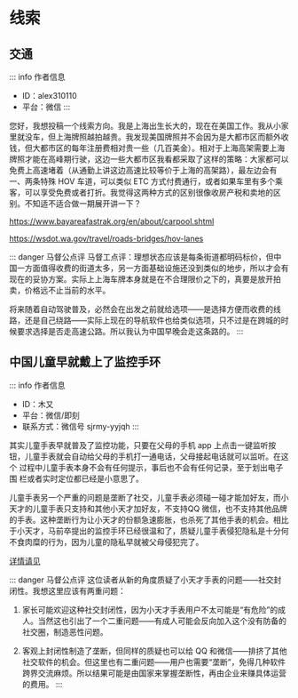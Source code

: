 # 线索

## 交通

::: info 作者信息
- ID：alex310110
- 平台：微信
:::

您好，我想投稿一个线索方向。我是上海出生长大的，现在在美国工作。我从小家里就没车，但上海牌照越拍越贵。我发现美国牌照并不会因为是大都市区而额外收钱，但大都市区的每年注册费相对贵一些（几百美金）。相对于上海高架需要上海牌照才能在高峰期行驶，这边一些大都市区我看都采取了这样的策略：大家都可以免费上高速堵着（从通勤上讲这边高速比较等价于上海的高架路），最左边会有一、两条特殊 HOV 车道，可以类似 ETC 方式付费通行，或者如果车里有多个乘客，可以享受免费或者打折。我觉得这两种方式的区别很像收房产税和卖地的区别。不知适不适合做一期展开讲一下？

https://www.bayareafastrak.org/en/about/carpool.shtml

https://wsdot.wa.gov/travel/roads-bridges/hov-lanes

::: danger 马督公点评
马督工点评：理想状态应该是每条街道都明码标价，但中国一方面值得收费的街道太多，另一方面基础设施还没到类似的地步，所以才会有现在的妥协方案。实际上上海车牌本身就是在不合理限价之下的，真要是放开拍卖，价格远不止当前的水平。

将来随着自动驾驶普及，必然会在出发之前就给选项——是选择方便而收费的线路，还是自己绕路——实际上现在的导航软件也给类似选项，只不过是在跨城的时候要求选择是否走高速公路。所以我认为中国早晚会走这条路的。
:::

## 中国儿童早就戴上了监控手环

::: info 作者信息
- ID：木又
- 平台：微信/即刻
- 联系方式：微信号 sjrmy-yyjqh
:::

其实儿童手表早就普及了监控功能，只要在父母的手机 app 上点击一键监听按钮，儿童手表就会自动给父母的手机打一通电话，父母接起电话就可以监听。在这个 过程中儿童手表本身不会有任何提示，事后也不会有任何记录，至于划出电子围 栏或者实时定位都已经是小意思了。

儿童手表另一个严重的问题是垄断了社交，儿童手表必须碰一碰才能加好友，而小天才的儿童手表只支持和其他小天才加好友，不支持QQ 微信，也不支持其他品牌的手表。这种垄断行为让小天才的份额急速膨胀，也杀死了其他手表的机会。相比于小天才，马前卒提出的监控手环已经很温和了，质疑儿童手表侵犯隐私是十分何不食肉糜的行为，因为儿童的隐私早就被父母侵犯完了。

[详情请见](https://www.bilibili.com/video/BV1E14y1t7qe/)

::: danger 马督公点评
这位读者从新的角度质疑了小天才手表的问题——社交封闭性。我想这里应该有两重问题：

1. 家长可能欢迎这种社交封闭性，因为小天才手表用户不太可能是“有危险”的成人。当然这也引出了一个二重问题——有成人可能会反向加入这个没有防备的社交圈，制造恶性问题。

2. 客观上封闭性制造了垄断，但同样的质疑也可以给 QQ 和微信——排挤了其他社交软件的机会。但这里也有二重问题——用户也需要“垄断”，免得几种软件跨界交流麻烦。所以结果可能是由国家来掌握垄断性，再由企业来赚具体运营的费用。
:::